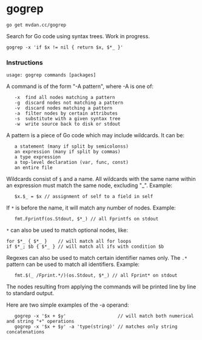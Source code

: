 # gogrep

	go get mvdan.cc/gogrep

Search for Go code using syntax trees. Work in progress.

	gogrep -x 'if $x != nil { return $x, $*_ }'

### Instructions

	usage: gogrep commands [packages]

A command is of the form "-A pattern", where -A is one of:

       -x  find all nodes matching a pattern
       -g  discard nodes not matching a pattern
       -v  discard nodes matching a pattern
       -a  filter nodes by certain attributes
       -s  substitute with a given syntax tree
       -w  write source back to disk or stdout

A pattern is a piece of Go code which may include wildcards. It can be:

       a statement (many if split by semicolonss)
       an expression (many if split by commas)
       a type expression
       a top-level declaration (var, func, const)
       an entire file

Wildcards consist of `$` and a name. All wildcards with the same name
within an expression must match the same node, excluding "_". Example:

       $x.$_ = $x // assignment of self to a field in self

If `*` is before the name, it will match any number of nodes. Example:

       fmt.Fprintf(os.Stdout, $*_) // all Fprintfs on stdout

`*` can also be used to match optional nodes, like:

	for $*_ { $*_ }    // will match all for loops
	if $*_; $b { $*_ } // will match all ifs with condition $b

Regexes can also be used to match certain identifier names only. The
`.*` pattern can be used to match all identifiers. Example:

       fmt.$(_ /Fprint.*/)(os.Stdout, $*_) // all Fprint* on stdout

The nodes resulting from applying the commands will be printed line by
line to standard output.

Here are two simple examples of the -a operand:

       gogrep -x '$x + $y'                   // will match both numerical and string "+" operations
       gogrep -x '$x + $y' -a 'type(string)' // matches only string concatenations
